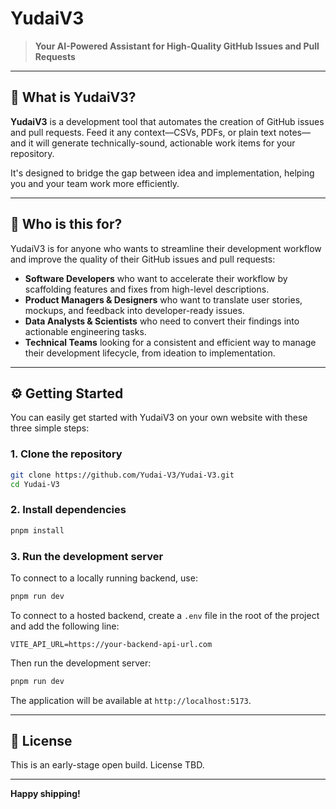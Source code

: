 # YudaiV3

> **Your AI-Powered Assistant for High-Quality GitHub Issues and Pull Requests**

---

## 🚀 What is YudaiV3?

**YudaiV3** is a development tool that automates the creation of GitHub issues and pull requests. Feed it any context—CSVs, PDFs, or plain text notes—and it will generate technically-sound, actionable work items for your repository.

It's designed to bridge the gap between idea and implementation, helping you and your team work more efficiently.

---

## 🎯 Who is this for?

YudaiV3 is for anyone who wants to streamline their development workflow and improve the quality of their GitHub issues and pull requests:

-   **Software Developers** who want to accelerate their workflow by scaffolding features and fixes from high-level descriptions.
-   **Product Managers & Designers** who want to translate user stories, mockups, and feedback into developer-ready issues.
-   **Data Analysts & Scientists** who need to convert their findings into actionable engineering tasks.
-   **Technical Teams** looking for a consistent and efficient way to manage their development lifecycle, from ideation to implementation.

---

## ⚙️ Getting Started

You can easily get started with YudaiV3 on your own website with these three simple steps:

### 1. Clone the repository

```bash
git clone https://github.com/Yudai-V3/Yudai-V3.git
cd Yudai-V3
```

### 2. Install dependencies

```bash
pnpm install
```

### 3. Run the development server

To connect to a locally running backend, use:

```bash
pnpm run dev
```

To connect to a hosted backend, create a `.env` file in the root of the project and add the following line:

```
VITE_API_URL=https://your-backend-api-url.com
```

Then run the development server:

```bash
pnpm run dev
```

The application will be available at `http://localhost:5173`.

---

## 📜 License

This is an early-stage open build. License TBD.

---

**Happy shipping!**
